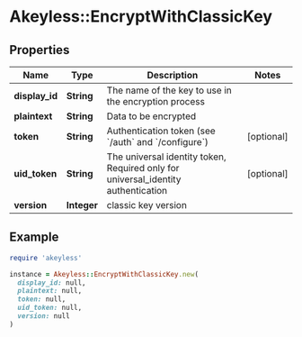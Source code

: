 # Akeyless::EncryptWithClassicKey

## Properties

| Name | Type | Description | Notes |
| ---- | ---- | ----------- | ----- |
| **display_id** | **String** | The name of the key to use in the encryption process |  |
| **plaintext** | **String** | Data to be encrypted |  |
| **token** | **String** | Authentication token (see &#x60;/auth&#x60; and &#x60;/configure&#x60;) | [optional] |
| **uid_token** | **String** | The universal identity token, Required only for universal_identity authentication | [optional] |
| **version** | **Integer** | classic key version |  |

## Example

```ruby
require 'akeyless'

instance = Akeyless::EncryptWithClassicKey.new(
  display_id: null,
  plaintext: null,
  token: null,
  uid_token: null,
  version: null
)
```

